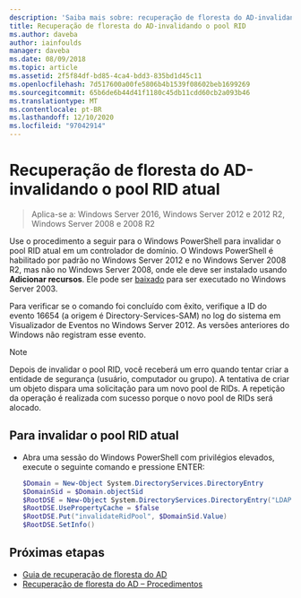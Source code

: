 ```yaml
---
description: 'Saiba mais sobre: recuperação de floresta do AD-invalidando o pool RID atual'
title: Recuperação de floresta do AD-invalidando o pool RID
ms.author: daveba
author: iainfoulds
manager: daveba
ms.date: 08/09/2018
ms.topic: article
ms.assetid: 2f5f84df-bd85-4ca4-bdd3-835bd1d45c11
ms.openlocfilehash: 7d517600a00fe5806b4b1539f08602beb1699269
ms.sourcegitcommit: 65b6de6b44d41f1180c45db11cdd60cb2a093b46
ms.translationtype: MT
ms.contentlocale: pt-BR
ms.lasthandoff: 12/10/2020
ms.locfileid: "97042914"
---
```

# <a name="ad-forest-recovery---invalidating-the-current-rid-pool"></a>Recuperação de floresta do AD-invalidando o pool RID atual

>Aplica-se a: Windows Server 2016, Windows Server 2012 e 2012 R2, Windows Server 2008 e 2008 R2

Use o procedimento a seguir para o Windows PowerShell para invalidar o pool RID atual em um controlador de domínio. O Windows PowerShell é habilitado por padrão no Windows Server 2012 e no Windows Server 2008 R2, mas não no Windows Server 2008, onde ele deve ser instalado usando **Adicionar recursos**. Ele pode ser [baixado](https://www.microsoft.com/download/details.aspx?id=20020) para ser executado no Windows Server 2003.

Para verificar se o comando foi concluído com êxito, verifique a ID do evento 16654 (a origem é Directory-Services-SAM) no log do sistema em Visualizador de Eventos no Windows Server 2012. As versões anteriores do Windows não registram esse evento.

> [!NOTE]
> Depois de invalidar o pool RID, você receberá um erro quando tentar criar a entidade de segurança (usuário, computador ou grupo). A tentativa de criar um objeto dispara uma solicitação para um novo pool de RIDs. A repetição da operação é realizada com sucesso porque o novo pool de RIDs será alocado.

## <a name="to-invalidate-the-current-rid-pool"></a>Para invalidar o pool RID atual

- Abra uma sessão do Windows PowerShell com privilégios elevados, execute o seguinte comando e pressione ENTER:

   ```powershell
   $Domain = New-Object System.DirectoryServices.DirectoryEntry
   $DomainSid = $Domain.objectSid
   $RootDSE = New-Object System.DirectoryServices.DirectoryEntry("LDAP://RootDSE")
   $RootDSE.UsePropertyCache = $false
   $RootDSE.Put("invalidateRidPool", $DomainSid.Value)
   $RootDSE.SetInfo()
   ```

## <a name="next-steps"></a>Próximas etapas

- [Guia de recuperação de floresta do AD](AD-Forest-Recovery-Guide.md)
- [Recuperação de floresta do AD – Procedimentos](AD-Forest-Recovery-Procedures.md)
